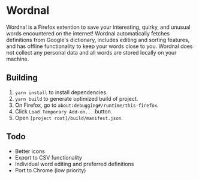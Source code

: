 # Wordnal

Wordnal is a Firefox extention to save your interesting, quirky, and unusual words encountered on the internet! Wordnal automatically fetches definitions from Google's dictionary, includes editing and sorting features, and has offline functionality to keep your words close to you. Wordnal does not collect any personal data and all words are stored locally on your machine.

## Building
1. `yarn install` to install dependencies.
2. `yarn build` to generate optimized build of project.
3. On Firefox, go to `about:debugging#/runtime/this-firefox`.
4. Click `Load Temporary Add-on...` button.
5. Open `[project root]/build/manifest.json`.

## Todo
* Better icons
* Export to CSV functionality
* Individual word editing and preferred definitions
* Port to Chrome (low priority)